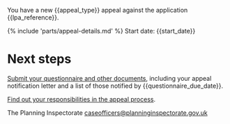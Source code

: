 You have a new {{appeal_type}} appeal against the application {{lpa_reference}}.

{% include 'parts/appeal-details.md' %}
Start date: {{start_date}}

# Next steps

[Submit your questionnaire and other documents]({{front_office_url}}/manage-appeals/{{appeal_reference_number}}), including your appeal notification letter and a list of those notified by {{questionnaire_due_date}}.

[Find out your responsibilities in the appeal process](http://www.gov.uk/government/publications/planning-appeals-procedural-guide/procedural-guide-planning-appeals-england).

The Planning Inspectorate
caseofficers@planninginspectorate.gov.uk
